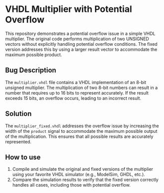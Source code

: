 # VHDL Multiplier with Potential Overflow

This repository demonstrates a potential overflow issue in a simple VHDL multiplier. The original code performs multiplication of two UNSIGNED vectors without explicitly handling potential overflow conditions. The fixed version addresses this by using a larger result vector to accommodate the maximum possible product.

## Bug Description
The `multiplier.vhdl` file contains a VHDL implementation of an 8-bit unsigned multiplier.  The multiplication of two 8-bit numbers can result in a number that requires up to 16 bits to represent accurately. If the result exceeds 15 bits, an overflow occurs, leading to an incorrect result. 

## Solution
The `multiplier_fixed.vhdl` addresses the overflow issue by increasing the width of the `product` signal to accommodate the maximum possible output of the multiplication. This ensures that all possible results are accurately represented.

## How to use
1. Compile and simulate the original and fixed versions of the multiplier using your favorite VHDL simulator (e.g., ModelSim, GHDL, etc.). 
2. Compare the simulation results to verify that the fixed version correctly handles all cases, including those with potential overflow.
